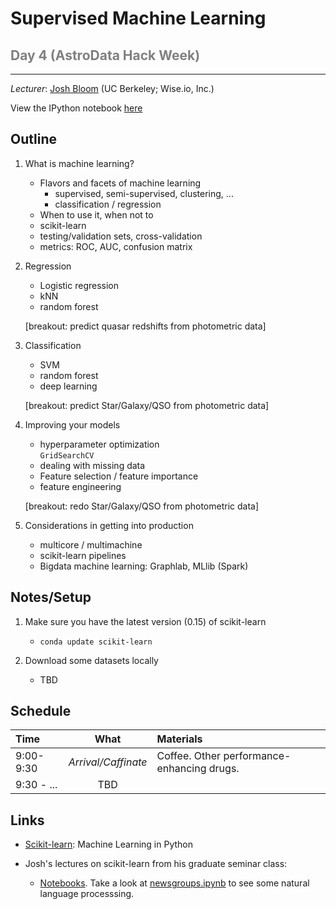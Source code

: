 <h1>Supervised Machine Learning</h1>

<h2><font color="grey">Day 4 (AstroData Hack Week)</font></h2>
<hr>

<i>Lecturer</i>: <a href="mailto:profjsb@gmail.com">Josh Bloom</a> (UC Berkeley; Wise.io, Inc.)


View the IPython notebook <a href="http://nbviewer.ipython.org/github/AstroHackWeek/day4/blob/master/machine-learning-on-SDSS.ipynb">here</a>


Outline
----

1. What is machine learning?

   - Flavors and facets of machine learning
      - supervised, semi-supervised, clustering, ...
      - classification / regression
   - When to use it, when not to
   - scikit-learn
   - testing/validation sets, cross-validation
   - metrics: ROC, AUC, confusion matrix
   
2. Regression

   - Logistic regression
   - kNN
   - random forest
   
   [breakout: predict quasar redshifts from photometric data]
      
3. Classification

   - SVM
   - random forest
   - deep learning
   
   [breakout: predict Star/Galaxy/QSO from photometric data]
   
4. Improving your models

   - hyperparameter optimization      
        ```GridSearchCV```
   - dealing with missing data
   - Feature selection / feature importance
   - feature engineering

   [breakout: redo Star/Galaxy/QSO from photometric data]

5. Considerations in getting into production

   - multicore / multimachine 
   - scikit-learn pipelines
   - Bigdata machine learning: Graphlab, MLlib (Spark)


Notes/Setup
---

1. Make sure you have the latest version (0.15) of scikit-learn

    - ``conda update scikit-learn``

2. Download some datasets locally
   
    - TBD 
    
Schedule
---

  Time      |  What            |  Materials   
:---------- | :-------------:  | :---------- |
 9:00-9:30  | *Arrival/Caffinate*  | Coffee. Other performance-enhancing drugs.
 9:30 - ... | TBD
 



Links
---

* [Scikit-learn](http://scikit-learn.org/stable/): Machine Learning in Python
     

* Josh's lectures on scikit-learn from his graduate seminar class:

    *  [Notebooks](https://github.com/profjsb/python-seminar/tree/master/DataFiles_and_Notebooks/05_Scikits_Learn). Take a look at [newsgroups.ipynb](http://nbviewer.ipython.org/github/profjsb/python-seminar/blob/master/DataFiles_and_Notebooks/05_Scikits_Learn/newsgroups.ipynb) to see some natural language processsing.
